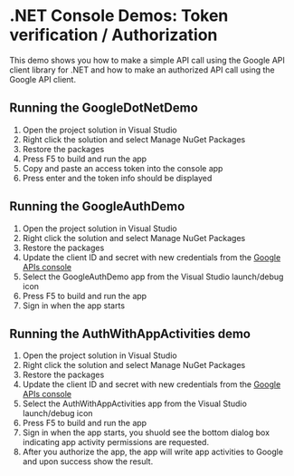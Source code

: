 # .NET Console Demos: Token verification / Authorization

This demo shows you how to make a simple API call using the Google API client
library for .NET and how to make an authorized API call using the Google API client.

## Running the GoogleDotNetDemo

1. Open the project solution in Visual Studio
2. Right click the solution and select Manage NuGet Packages
3. Restore the packages
4. Press F5 to build and run the app
5. Copy and paste an access token into the console app
6. Press enter and the token info should be displayed

## Running the GoogleAuthDemo

1. Open the project solution in Visual Studio
2. Right click the solution and select Manage NuGet Packages
3. Restore the packages
4. Update the client ID and secret with new credentials from the [Google APIs console](https://code.google.com/apis/console)
5. Select the GoogleAuthDemo app from the Visual Studio launch/debug icon
6. Press F5 to build and run the app
7. Sign in when the app starts

## Running the AuthWithAppActivities demo

1. Open the project solution in Visual Studio
2. Right click the solution and select Manage NuGet Packages
3. Restore the packages
4. Update the client ID and secret with new credentials from the [Google APIs console](https://code.google.com/apis/console)
5. Select the AuthWithAppActivities app from the Visual Studio launch/debug icon
6. Press F5 to build and run the app
7. Sign in when the app starts, you shuold see the bottom dialog box indicating app activity permissions are requested.
8. After you authorize the app, the app will write app activities to Google and upon success show the result.
